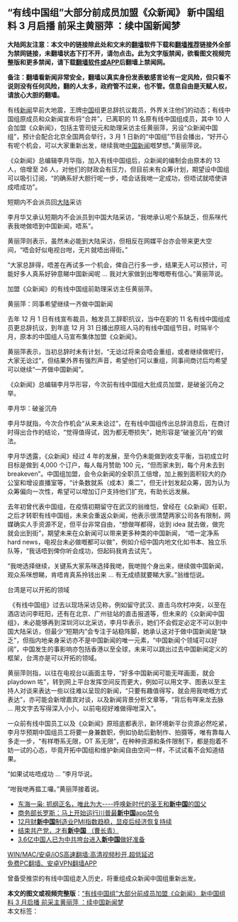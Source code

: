  <h2>“有线中国组”大部分前成员加盟《众新闻》 新中国组料 3 月启播 前采主黄丽萍 ：续中国新闻梦</h2> <p class="notice"><b>大陆网友注意：本文中的链接除此处和文末的<a href="https://github.com/bannedbook/fanqiang" >翻墙</a>软件下载和<a href="https://github.com/killgcd/justmysocks/blob/master/README.md">翻墙推荐</a>链接外全部为禁网链接，未翻墙状态下打不开，请勿点击。此为文字版禁闻，欲看图文视频完整版和更多禁闻，请下载<a href="https://github.com/bannedbook/fanqiang">翻墙软件或APP</a>后翻墙上禁闻网。</p><p>备注：翻墙看新闻非常安全，翻墙以真实身份发表敏感言论有一定风险，但只看不说则没有任何风险，翻的人太多，政府管不过来，也不管。信息自由是天赋人权，请放心大胆的翻墙。</b></p>  <div class="entry">  <p>有线<span class='wp_keywordlink_affiliate'><a href="https://www.bannedbook.org/" title="新闻">新闻</a></span>早前大地震，王牌<span class='wp_keywordlink_affiliate'><a href="https://www.bannedbook.org/" title="中国" target="_blank">中国</a></span>组更总辞抗议裁员，外界关注他们的动态；有线中国组原成员和众新闻宣布将“合并”，已离职的 11 名原有线中国组成员，其中 10 人会加盟《众新闻》，包括主管司徒元和助理采访主任黄丽萍，另设“众新闻中国组”，预计会配合北京全国两会举行，3 月 1 日新的“中国组”节目会播出，“好开心有呢个机会，可以大家重新出发，继续我哋<span class='wp_keywordlink_affiliate'><a href="https://www.bannedbook.org/bnews/cnnews/" title="中国新闻">中国新闻</a></span>嘅梦想。”黄丽萍说。</p> <p>《众新闻》总编辑李月华指，加入有线中国组后，众新闻的编制会由原本的 13 人，倍增至 26 人，对他们的财政会有压力，但目前未有众筹计划，期望设中国组可以吸引订阅，“的确系好大胆行呢一步，唔会话我哋一定成功，但唔试就唔使讲成唔成功”。</p> <p>短期内不会派员回<span class='wp_keywordlink_affiliate'><a href="https://www.bannedbook.org/" title="大陆" target="_blank">大陆</a></span>采访</p> <p>李月华又承认短期内不会派员到中国大陆采访，“我哋承认呢个系缺乏，但系咪代表我哋做唔到中国新闻，唔系”。</p> <p>黄丽萍则表示，虽然未必能到大陆采访，但相反在网媒平台亦会带来更大空间，“唔会好似电视台咁，无片就唔出得街。”</p>  <p>“大家总辞得，唔差在再试多一个机会，俾自己行多一步，结果无人可以预计，可能好多人真系好钟意睇中国新闻呢 … 我对大家做到出嚟嘅嘢有信心。”黄丽萍说。</p> <p>加盟《众新闻》的有线中国组前助理采访主任黄丽萍。</p> <p>黄丽萍：同事希望继续一齐做中国新闻</p> <p>去年 12 月 1 日有线宣布裁员，触发员工辞职抗议，当中在职的 11 名有线中国组成员更总辞抗议，到年底 12 月 31 日播出原班人马的有线中国组节目，时隔半个月，原本的中国组人马宣布集体加盟《众新闻》。</p> <p>黄丽萍表示，当初总辞时未有计划，“无谂过将来会唔会重组，或者继续做呢行，大家无谂过”，但结果外界有强烈声音，希望他们可以重组，同事间商讨后均希望可以继续“一齐做中国新闻”。</p>  <p>《众新闻》总编辑李月华形容，今次前有线中国组大批成员加盟，是破釜沉舟之举。</p> <p>李月华：破釜沉舟</p> <p>李月华就指，今次合作机会“从来未谂过”，在有线中国组传出总辞消息后，在商讨时得出合作的结论，“觉得值得试，因为都无嘢损失”，她形容是“破釜沉舟”的做法。</p> <p>李月华透露，《众新闻》经过 4 年的发展，至今仍未能做到收支平衡，当初成立时目标是做到 4,000 个订户，每人每月赞助 100 元，“但而家未到，每个月未去到 breakeven”。中国组加盟，会令众新闻的全职员工倍增，加上搬到面积较大的办公室和增设直播室等，“计条数就系（成本）乘二”，但无计划发起众筹，因为认为众筹偏向一次性，希望可以增加订户支持他们扩充，有助长远发展。</p> <p>去年初曾代表中国组，在疫情初期留守在武汉的翁维恺，曾经在《众新闻》任职，之后才转职有线中国组，未来会重返众新闻，他表示很清楚两家公司各有限制，网媒确实人手资源不足，但平台非常自由，“想做咩都得，谂到 idea 就去做，做完就会出到街”，期望未来在众新闻可以带来更多种类的中国新闻， “唔一定净系 hard news，电视台未必做嘅都可以做”，例如介绍中国内地文化如书本、独立乐队等，“我话唔到俾你听会成功，但起码我肯去试先”。 </p>  <p>“我哋选择继续，关键系大家系咪选择我哋，我哋抛个身出来，继续做中国新闻，观众系咪想睇，肯唔肯真系拎钱出来 … 有无成绩就要睇大家。”翁维恺说。</p> <p>台湾是可以开拓的领域</p> <p> 《有线中国组》过去以现场采访见称，例如留守武汉、直击乌坎村冲突，以至在酒店访问李旺阳，还有在北京、广州驻站的直击报道等，但未来的《众新闻中国组》，未必能够再到深圳河以北采访，李月华表示，她们不会假定必定不可以到中国大陆采访，但最少“短期内”会专注于站稳阵脚，她承认这对于做中国新闻是“缺乏”，但指内地亲身采访亦不是中国新闻的唯一元素，“中国新闻个领域可以好阔”，中国发生的事影响亦包括香港以至全球，未来可以跳出过去中国新闻定义的框架，台湾亦是可以开拓的领域。</p> <p>黄丽萍则指，以往在电视台以画面主导，“好多中国新闻可能无咩画面，就会 playdown 咗”，转到网上平台发挥空间反而更大，例如可以用文字、图表以至主持人对谈来表达一些以往难以呈现的新闻，“只要有趣值得写，就会用我哋嘅方式表达”，亦可能会新增嘉宾对谈，以及新闻背景分析文章等，“背后有咩来龙去脉 … 用文字去写得深入小小，以前电视好难做得咁深入”。</p> <p>一众前有线中国员工以及《众新闻》原班底都表示，新环境新平台资源必然吃紧，李月华预期中国组员工将要一身兼数职，例如协助后勤制作、拍摄等，唯有靠每人多走一步，“有样嘢系无限，OT 系无限”，在种种资源和条件限制下，都是抱着不妨一试的心态，毕竟开拓中国组和维护新闻自由空间一样，不试试看不会知道结果。</p>  <p>“如果试咗唔成功 &#8230; ”李月华说。</p> <p>“咁我哋再揾工囉。”黄丽萍接着说。</p> <ul class='op-related-articles' title='相关阅读'> <li><a href='https://www.bannedbook.org/bnews/bblog/20210114/1467444.html' target='_blank'>东海一枭: 抓纲正名，唯此为大----呼唤新时代的圣王和<b>新中国</b>的国父</a></li> <li><a href='https://www.bannedbook.org/bnews/cnnews/20210106/1462043.html' target='_blank'>商务部长罗斯：马上开始运行川普最<b>新中国</b>app禁令</a></li> <li><a href='https://www.bannedbook.org/bnews/headline/20210104/1460865.html' target='_blank'>12月财<b>新中国</b>制造业PMI指数趋稳，显疫后经济恢复持续</a></li> <li><a href='https://www.bannedbook.org/bnews/comments/20201216/1448832.html' target='_blank'>结束共产党，才有<b>新中国</b> （曹长青）</a></li> <li><a href='https://www.bannedbook.org/bnews/comments/20201215/1448088.html' target='_blank'>3.6亿中国人已为中共垮台进入<b>新中国</b>做好准备</a></li> </ul> <p class="texttj"> <a href="https://github.com/bannedbook/fanqiang/wiki/V2ray%E6%9C%BA%E5%9C%BA" target="_blank">WIN/MAC/安卓/iOS高速翻墙:高清视频秒开,超低延迟</a><br/> <a href="https://github.com/bannedbook/fanqiang/wiki/%E7%A6%81%E9%97%BB%E7%BD%91%E5%AE%89%E5%8D%93%E7%BF%BB%E5%A2%99%E6%96%B0%E9%97%BBAPP" target="_blank">免费PC翻墙、安卓VPN翻墙APP</a></p><p>曾备受推崇的有线中国组走入历史，将重组成众新闻中国组重新出发。</p><a name='sharetosocial'></a>       <div><b>本文的图文或视频完整版</b>：<a href='https://www.bannedbook.org/bnews/comments/20210118/1469699.html'>“有线中国组”大部分前成员加盟《众新闻》 新中国组料 3 月启播 前采主黄丽萍 ：续中国新闻梦</a></div>  </div><!--END ENTRY--> <div class="postfooter"> <div>本文标签：</div>  </div><!--END POSTFOOTER--> 